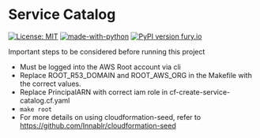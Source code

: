 Service Catalog
======
[![License: MIT](https://img.shields.io/badge/License-MIT-yellow.svg)](https://opensource.org/licenses/MIT)
[![made-with-python](https://img.shields.io/badge/Made%20with-Python-1f425f.svg)](https://www.python.org/)
[![PyPI version fury.io](https://badge.fury.io/py/cloudformation-seed.svg)](https://pypi.org/project/cloudformation-seed/)

Important steps to be considered before running this project
* Must be logged into the AWS Root account via cli
* Replace ROOT_R53_DOMAIN and ROOT_AWS_ORG in the Makefile with the correct values.
* Replace PrincipalARN with correct iam role in cf-create-service-catalog.cf.yaml
* ``` make root ```
* For more details on using cloudformation-seed, refer to https://github.com/Innablr/cloudformation-seed
